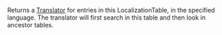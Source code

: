 Returns a [Translator](https://developer.roblox.com/en-us/api-reference/class/Translator) for entries in this LocalizationTable, in the specified language. The translator will first search in this table and then look in ancestor tables.